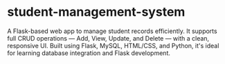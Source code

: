 # student-management-system
A Flask-based web app to manage student records efficiently. It supports full CRUD operations — Add, View, Update, and Delete — with a clean, responsive UI. Built using Flask, MySQL, HTML/CSS, and Python, it's ideal for learning database integration and Flask development.
